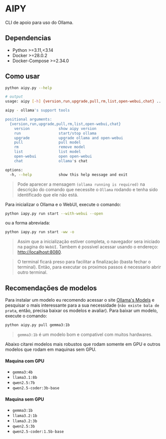# AIPY
CLI de apoio para uso do Ollama.

## Dependencias
- Python >=3.11,<3.14
- Docker >=28.0.2
- Docker-Compose >=2.34.0

## Como usar
```sh
python aipy.py --help

# output
usage: aipy [-h] {version,run,upgrade,pull,rm,list,open-webui,chat} ...

aipy - ollama's support tools

positional arguments:
  {version,run,upgrade,pull,rm,list,open-webui,chat}
    version             show aipy version
    run                 start/stop ollama
    upgrade             upgrade ollama and open-webui
    pull                pull model
    rm                  remove model
    list                list model
    open-webui          open open-webui
    chat                ollama's chat

options:
  -h, --help            show this help message and exit
```
> Pode aparecer a mensagem `(ollama running is required)` na descrição do comando que necessite o `Ollama` rodando e tenha sido identificado que ele não está.

Para inicializar o Ollama e o WebUI, execute o comando:
```sh
python iapy.py run start --with-webui --open
```
ou a forma abreviada:
```sh
python iapy.py run start -ww -o
```
> Assim que a inicialização estiver completa, o navegador sera iniciado na pagina do `WebUI`. Tambem é possivel acessar usando o endereço: [http://localhost:8080](http://localhost:8080).
   
> O terminal ficará preso para facilitar a finalização (basta fechar o terminal). Então, para executar os proximos passos é necessario abrir outro terminal.

## Recomendações de modelos
Para instalar um modelo eu recomendo acessar o site [Ollama's Models](https://ollama.com/search) e pesquisar o mais interessante para a sua necessidade (`não existe bala de prata`, então, precisa baixar os modelos e avaliar).
Para baixar um modelo, execute o comando:
```sh
python aipy.py pull gemma3:1b
```
> `gemma3:1b` é um modelo bom e compativel com muitos hardwares.

Abaixo citarei modelos mais robustos que rodam somente em GPU e outros modelos que rodam em maquinas sem GPU.

#### Maquina com GPU
- `gemma3:4b`
- `llama3.1:8b`
- `qwen2.5:7b`
- `qwen2.5-coder:3b-base`

#### Maquina sem GPU
- `gemma3:1b`
- `llama3.2:1b`
- `llama3.2:3b`
- `qwen2.5:3b`
- `qwen2.5-coder:1.5b-base`
